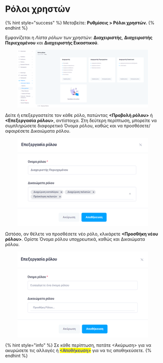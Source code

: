 # Ρόλοι χρηστών

{% hint style="success" %}
Μεταβείτε: **Ρυθμίσεις > Ρόλοι χρηστών.**
{% endhint %}

Εμφανίζεται η _Λίστα ρόλων των χρηστών_: **Διαχειριστής**, **Διαχειριστής Περιεχομένου** και **Διαχειριστής Εικαστικού**.

<figure><img src="../../.gitbook/assets/ScreenHunter 84.png" alt=""><figcaption></figcaption></figure>

Δείτε ή επεξεργαστείτε τον κάθε ρόλο, πατώντας **<Προβολή ρόλου>** ή **<Επεξεργασία ρόλου>**, αντίστοιχα. Στη δεύτερη περίπτωση, μπορείτε να συμπληρώσετε διαφορετικό Όνομα ρόλου, καθώς και να προσθέσετε/αφαιρέσετε Δικαιώματα ρόλου.&#x20;

<figure><img src="../../.gitbook/assets/ScreenHunter 81.png" alt=""><figcaption></figcaption></figure>

Ωστόσο, αν θέλετε να προσθέσετε νέο ρόλο, κλικάρετε **<Προσθήκη νέου ρόλου>**. Ορίστε Όνομα ρόλου υποχρεωτικά, καθώς και Δικαιώματα ρόλου.

<figure><img src="../../.gitbook/assets/ScreenHunter 82 (1).png" alt=""><figcaption></figcaption></figure>

{% hint style="info" %}
Σε κάθε περίπτωση, πατάτε <Ακύρωση> για να ακυρώσετε τις αλλαγές ή <mark style="color:blue;"><Αποθήκευση></mark> για να τις αποθηκεύσετε.
{% endhint %}
